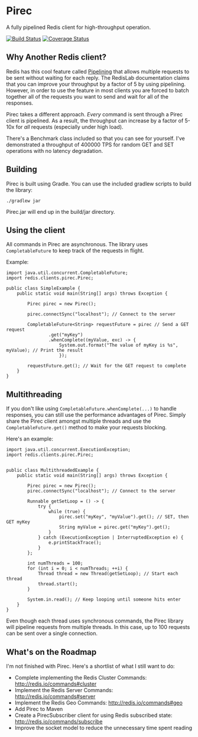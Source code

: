Pirec
=====

A fully pipelined Redis client for high-throughput operation.

[![Build Status](https://travis-ci.org/oneam/pirec.svg)](https://travis-ci.org/oneam/pirec) [![Coverage Status](https://coveralls.io/repos/oneam/pirec/badge.svg?branch=master&service=github)](https://coveralls.io/github/oneam/pirec?branch=master)

Why Another Redis client?
-------------------------

Redis has this cool feature called [Pipelining](http://redis.io/topics/pipelining) that allows multiple requests to be sent without waiting for each reply. The RedisLab documentation claims that you can improve your throughput by a factor of 5 by using pipelining. However, in order to use the feature in most clients you are forced to batch together all of the requests you want to send and wait for all of the responses.

Pirec takes a different approach. _Every_ command is sent through a Pirec client is pipelined. As a result, the throughput can increase by a factor of 5-10x for _all_ requests (especially under high load).

There's a Benchmark class included so that you can see for yourself. I've demonstrated a throughput of 400000 TPS for random GET and SET operations with no latency degradation.


Building
--------

Pirec is built using Gradle. You can use the included gradlew scripts to build the library:

```
./gradlew jar
```

Pirec.jar will end up in the build/jar directory.

Using the client
-----------------

All commands in Pirec are asynchronous. The library uses `CompletableFuture` to keep track of the requests in flight.

Example:

```
import java.util.concurrent.CompletableFuture;
import redis.clients.pirec.Pirec;

public class SimpleExample {
    public static void main(String[] args) throws Exception {

        Pirec pirec = new Pirec();

        pirec.connectSync("localhost"); // Connect to the server

        CompletableFuture<String> requestFuture = pirec // Send a GET request
                .get("myKey")
                .whenComplete((myValue, exc) -> {
                    System.out.format("The value of myKey is %s", myValue); // Print the result
                    });

        requestFuture.get(); // Wait for the GET request to complete
    }
}
```

Multithreading
--------------

If you don't like using `CompletableFuture.whenComplete(...)` to handle responses, you can still use the performance advantages of Pirec. Simply share the Pirec client amongst multiple threads and use the `CompletableFuture.get()` method to make your requests blocking.

Here's an example:

```
import java.util.concurrent.ExecutionException;
import redis.clients.pirec.Pirec;


public class MultithreadedExample {
    public static void main(String[] args) throws Exception {

        Pirec pirec = new Pirec();
        pirec.connectSync("localhost"); // Connect to the server

        Runnable getSetLoop = () -> {
            try {
                while (true) {
                    pirec.set("myKey", "myValue").get(); // SET, then GET myKey
                    String myValue = pirec.get("myKey").get();
                }
            } catch (ExecutionException | InterruptedException e) {
                e.printStackTrace();
            }
        };

        int numThreads = 100;
        for (int i = 0; i < numThreads; ++i) {
            Thread thread = new Thread(getSetLoop); // Start each thread
            thread.start();
        }

        System.in.read(); // Keep looping until someone hits enter
    }
}
```

Even though each thread uses synchronous commands, the Pirec library will pipeline requests from multiple threads. In this case, up to 100 requests can be sent over a single connection.

What's on the Roadmap
---------------------

I'm not finished with Pirec. Here's a shortlist of what I still want to do:

* Complete implementing the Redis Cluster Commands: http://redis.io/commands#cluster
* Implement the Redis Server Commands: http://redis.io/commands#server
* Implement the Redis Geo Commands: http://redis.io/commands#geo
* Add Pirec to Maven
* Create a PirecSubscriber client for using Redis subscribed state: http://redis.io/commands/subscribe
* Improve the socket model to reduce the unnecessary time spent reading
